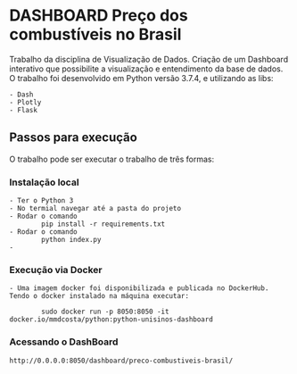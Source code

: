 # DASHBOARD Preço dos combustíveis no Brasil

Trabalho da disciplina de Visualização de Dados. Criação de um Dashboard interativo que possibilite a visualização e entendimento da base de dados.
O trabalho foi desenvolvido em Python versão 3.7.4, e utilizando as libs:

    - Dash
    - Plotly
    - Flask

## Passos para execução

O trabalho pode ser executar o trabalho de três formas:

### Instalação local
    - Ter o Python 3
    - No termial navegar até a pasta do projeto
    - Rodar o comando 
            pip install -r requirements.txt  
    - Rodar o comando
            python index.py
    - 

### Execução via Docker
    - Uma imagem docker foi disponibilizada e publicada no DockerHub. Tendo o docker instalado na máquina executar:

            sudo docker run -p 8050:8050 -it docker.io/mmdcosta/python:python-unisinos-dashboard

### Acessando o DashBoard
    http://0.0.0.0:8050/dashboard/preco-combustiveis-brasil/